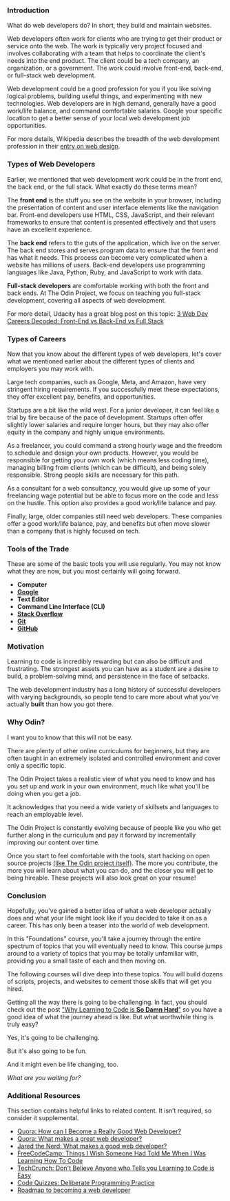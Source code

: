 ### Introduction

What do web developers do? In short, they build and maintain websites.

Web developers often work for clients who are trying to get their product or service onto the web.
The work is typically very project focused and involves collaborating with a team that helps to coordinate the client's needs into the end product. The client could be a tech company, an organization, or a government. The work could involve front-end, back-end, or full-stack web development.

Web development could be a good profession for you if you like solving logical problems, building useful things, and experimenting with new technologies.
Web developers are in high demand, generally have a good work/life balance, and command comfortable salaries. Google your specific location to get a better sense of your local web development job opportunities.

For more details, Wikipedia describes the breadth of the web development profession in their [entry on web design](https://en.wikipedia.org/wiki/Web_design).

### Types of Web Developers

Earlier, we mentioned that web development work could be in the front end, the back end, or the full stack. What exactly do these terms mean?

The **front end** is the stuff you see on the website in your browser, including the presentation of content and user interface elements like the navigation bar.
Front-end developers use HTML, CSS, JavaScript, and their relevant frameworks to ensure that content is presented effectively and that users have an excellent experience.

The **back end** refers to the guts of the application, which live on the server. The back end stores and serves program data to ensure that the front end has what it needs. This process can become very complicated when a website has millions of users.
Back-end developers use programming languages like Java, Python, Ruby, and JavaScript to work with data.

**Full-stack developers** are comfortable working with both the front and back ends. At The Odin Project, we focus on teaching you full-stack development, covering all aspects of web development.

For more detail, Udacity has a great blog post on this topic: [3 Web Dev Careers Decoded: Front-End vs Back-End vs Full Stack](https://www.udacity.com/blog/2020/12/front-end-vs-back-end-vs-full-stack-web-developers.html)

### Types of Careers

Now that you know about the different types of web developers, let's cover what we mentioned earlier about the different types of clients and employers you may work with.

Large tech companies, such as Google, Meta, and Amazon, have very stringent hiring requirements. If you successfully meet these expectations, they offer excellent pay, benefits, and opportunities.

Startups are a bit like the wild west. For a junior developer, it can feel like a trial by fire because of the pace of development. Startups often offer slightly lower salaries and require longer hours, but they may also offer equity in the company and highly unique environments.

As a freelancer, you could command a strong hourly wage and the freedom to schedule and design your own products. However, you would be responsible for getting your own work (which means less coding time), managing billing from clients (which can be difficult), and being solely responsible. Strong people skills are necessary for this path.

As a consultant for a web consultancy, you would give up some of your freelancing wage potential but be able to focus more on the code and less on the hustle. This option also provides a good work/life balance and pay.

Finally, large, older companies still need web developers. These companies offer a good work/life balance, pay, and benefits but often move slower than a company that is highly focused on tech.

### Tools of the Trade

These are some of the basic tools you will use regularly. You may not know what they are now, but you most certainly will going forward.

*   **Computer**
*   **[Google](https://www.google.com/)**
*   **Text Editor**
*   **Command Line Interface (CLI)**
*   **[Stack Overflow](http://stackoverflow.com/)**
*   **[Git](https://git-scm.com/)**
*   **[GitHub](https://github.com/)**

### Motivation

Learning to code is incredibly rewarding but can also be difficult and frustrating.
The strongest assets you can have as a student are a desire to build, a problem-solving mind, and persistence in the face of setbacks.

The web development industry has a long history of successful developers with varying backgrounds, so people tend to care more about what you've actually **built** than how you got there.

### Why Odin?

I want you to know that this will not be easy.

There are plenty of other online curriculums for beginners, but they are often taught in an extremely isolated and controlled environment and cover only a specific topic.

The Odin Project takes a realistic view of what you need to know and has you set up and work in your own environment, much like what you'll be doing when you get a job.

It acknowledges that you need a wide variety of skillsets and languages to reach an employable level.

The Odin Project is constantly evolving because of people like you who get further along in the curriculum and pay it forward by incrementally improving our content over time.

Once you start to feel comfortable with the tools, start hacking on open source projects [(like The Odin project itself)](/contributing). The more you contribute, the more you will learn about what you can do, and the closer you will get to being hireable. These projects will also look great on your resume!

### Conclusion

Hopefully, you've gained a better idea of what a web developer actually does and what your life might look like if you decided to take it on as a career. This has only been a teaser into the world of web development.

In this "Foundations" course, you'll take a journey through the entire spectrum of topics that you will eventually need to know. This course jumps around to a variety of topics that you may be totally unfamiliar with, providing you a small taste of each and then moving on.

The following courses will dive deep into these topics. You will build dozens of scripts, projects, and websites to cement those skills that will get you hired.

Getting all the way there is going to be challenging. In fact, you should check out the post ["Why Learning to Code is **So Damn Hard**"](https://www.thinkful.com/blog/why-learning-to-code-is-so-damn-hard/) so you have a good idea of what the journey ahead is like. But what worthwhile thing is truly easy?

Yes, it's going to be challenging.

But it's also going to be fun.

And it might even be life changing, too.

*What are you waiting for?*

### Additional Resources

This section contains helpful links to related content. It isn’t required, so consider it supplemental.

*   [Quora: How can I Become a Really Good Web Developer?](http://www.quora.com/Computer-Programming/How-can-I-become-a-really-good-Web-Developer-starting-from-now-at-age-20-before-age-25)
*   [Quora: What makes a great web developer?](http://www.quora.com/What-makes-a-great-web-developer)
*   [Jared the Nerd: What makes a good web developer?](http://jaredthenerd.com/2013/05/What-Makes-A-Good-Developer/)
*   [FreeCodeCamp: Things I Wish Someone Had Told Me When I Was Learning How To Code](https://www.freecodecamp.org/news/things-i-wish-someone-had-told-me-when-i-was-learning-how-to-code-565fc9dcb329/)
*   [TechCrunch: Don't Believe Anyone who Tells you Learning to Code is Easy](http://techcrunch.com/2014/05/24/dont-believe-anyone-who-tells-you-learning-to-code-is-easy/)
*   [Code Quizzes: Deliberate Programming Practice](https://codequizzes.wordpress.com/2013/04/28/deliberate-programming-practice/)
*   [Roadmap to becoming a web developer](https://github.com/kamranahmedse/developer-roadmap)
